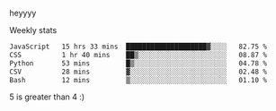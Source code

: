 heyyyy

Weekly stats
<!--START_SECTION:waka-->

```txt
JavaScript   15 hrs 33 mins  ████████████████████▓░░░░   82.75 %
CSS          1 hr 40 mins    ██▒░░░░░░░░░░░░░░░░░░░░░░   08.87 %
Python       53 mins         █▒░░░░░░░░░░░░░░░░░░░░░░░   04.78 %
CSV          28 mins         ▓░░░░░░░░░░░░░░░░░░░░░░░░   02.48 %
Bash         12 mins         ▒░░░░░░░░░░░░░░░░░░░░░░░░   01.10 %
```

<!--END_SECTION:waka-->
5 is greater than 4 :)
